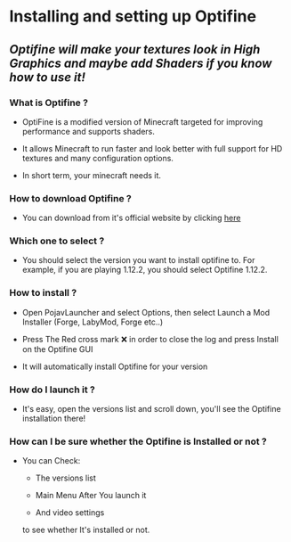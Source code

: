# Installing and setting up Optifine

## *Optifine will make your textures look in High Graphics and maybe add Shaders if you know how to use it!*

### What is Optifine ?

* OptiFine is a modified version of Minecraft targeted for improving performance and supports shaders.

* It allows Minecraft to run faster and look better with full support for HD textures and many configuration options.

* In short term, your minecraft needs it.

### How to download Optifine ?

* You can download from it's official website by clicking [here](https://www.optifine.net/downloads)

### Which one to select ?

* You should select the version you want to install optifine to. For example, if you are playing 1.12.2, you should select Optifine 1.12.2.

### How to install ?

* Open PojavLauncher and select Options, then select Launch a Mod Installer (Forge, LabyMod, Forge etc..)

* Press The Red cross mark ❌ in order to close the log and press Install on the Optifine GUI

* It will automatically install Optifine for your version

### How do I launch it ?

* It's easy, open the versions list and scroll down, you'll see the Optifine installation there!

### How can I be sure whether the Optifine is Installed or not ?

* You can Check:  
 
  - The versions list

   - Main Menu After You launch it

    - And video settings
  
  to see whether It's installed or not.































 
